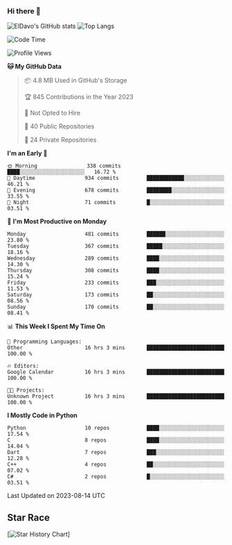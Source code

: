### Hi there 👋
![ElDavo's GitHub stats](https://github-readme-stats.vercel.app/api?username=ElDavoo&show_icons=true&theme=chartreuse-dark)
![Top Langs](https://github-readme-stats.vercel.app/api/top-langs/?username=ElDavoo&theme=chartreuse-dark&layout=compact)

<!--START_SECTION:waka-->
![Code Time](http://img.shields.io/badge/Code%20Time-156%20hrs%2047%20mins-blue)

![Profile Views](http://img.shields.io/badge/Profile%20Views-0-blue)

**🐱 My GitHub Data** 

> 📦 4.8 MB Used in GitHub's Storage 
 > 
> 🏆 845 Contributions in the Year 2023
 > 
> 🚫 Not Opted to Hire
 > 
> 📜 40 Public Repositories 
 > 
> 🔑 24 Private Repositories 
 > 
**I'm an Early 🐤** 

```text
🌞 Morning                338 commits         ████░░░░░░░░░░░░░░░░░░░░░   16.72 % 
🌆 Daytime                934 commits         ████████████░░░░░░░░░░░░░   46.21 % 
🌃 Evening                678 commits         ████████░░░░░░░░░░░░░░░░░   33.55 % 
🌙 Night                  71 commits          █░░░░░░░░░░░░░░░░░░░░░░░░   03.51 % 
```
📅 **I'm Most Productive on Monday** 

```text
Monday                   481 commits         ██████░░░░░░░░░░░░░░░░░░░   23.80 % 
Tuesday                  367 commits         █████░░░░░░░░░░░░░░░░░░░░   18.16 % 
Wednesday                289 commits         ████░░░░░░░░░░░░░░░░░░░░░   14.30 % 
Thursday                 308 commits         ████░░░░░░░░░░░░░░░░░░░░░   15.24 % 
Friday                   233 commits         ███░░░░░░░░░░░░░░░░░░░░░░   11.53 % 
Saturday                 173 commits         ██░░░░░░░░░░░░░░░░░░░░░░░   08.56 % 
Sunday                   170 commits         ██░░░░░░░░░░░░░░░░░░░░░░░   08.41 % 
```


📊 **This Week I Spent My Time On** 

```text
💬 Programming Languages: 
Other                    16 hrs 3 mins       █████████████████████████   100.00 % 

🔥 Editors: 
Google Calendar          16 hrs 3 mins       █████████████████████████   100.00 % 

🐱‍💻 Projects: 
Unknown Project          16 hrs 3 mins       █████████████████████████   100.00 % 
```

**I Mostly Code in Python** 

```text
Python                   10 repos            ████░░░░░░░░░░░░░░░░░░░░░   17.54 % 
C                        8 repos             ████░░░░░░░░░░░░░░░░░░░░░   14.04 % 
Dart                     7 repos             ███░░░░░░░░░░░░░░░░░░░░░░   12.28 % 
C++                      4 repos             ██░░░░░░░░░░░░░░░░░░░░░░░   07.02 % 
C#                       2 repos             █░░░░░░░░░░░░░░░░░░░░░░░░   03.51 % 
```




 Last Updated on 2023-08-14 UTC
<!--END_SECTION:waka-->

## Star Race

[![Star History Chart](https://api.star-history.com/svg?repos=ElDavoo/WhatsApp-Crypt14-Crypt15-Decrypter,ElDavoo/TuringOS,EliteAndroidApps/WhatsApp-Crypt12-Decrypter,KnugiHK/Whatsapp-Chat-Exporter&type=Date)]
